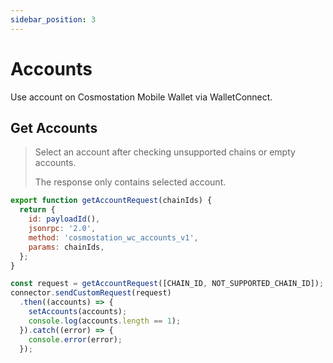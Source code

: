 ```yaml
---
sidebar_position: 3
---
```


# Accounts

Use account on Cosmostation Mobile Wallet via WalletConnect.

## Get Accounts
> Select an account after checking unsupported chains or empty accounts.
>
> The response only contains selected account.

```js
export function getAccountRequest(chainIds) {
  return {
    id: payloadId(),
    jsonrpc: '2.0',
    method: 'cosmostation_wc_accounts_v1',
    params: chainIds,
  };
}
```

```js title=Example
const request = getAccountRequest([CHAIN_ID, NOT_SUPPORTED_CHAIN_ID]);
connector.sendCustomRequest(request)
  .then((accounts) => {
    setAccounts(accounts);
    console.log(accounts.length == 1);
  }).catch((error) => {
    console.error(error);
  });
```